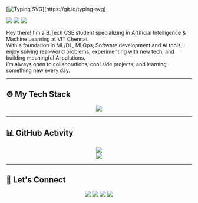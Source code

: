 [![Typing SVG](https://readme-typing-svg.herokuapp.com?size=30&color=FFFFFF&center=true&vCenter=true&lines=Hey%2C+I'm+Tharanesh!)](https://git.io/typing-svg)

<p align="left"> 
 <img src="https://img.shields.io/github/followers/TharaneshA?color=00C4FF&label=Followers" />
 <img src="https://img.shields.io/github/stars/TharaneshA?style=flat&color=00C4FF" />
 <img src="https://komarev.com/ghpvc/?username=TharaneshA&color=00C4FF&style=flat" />
</p>

Hey there! I'm a B.Tech CSE student specializing in Artificial Intelligence & Machine Learning at VIT Chennai.  
With a foundation in ML/DL, MLOps, Software development and AI tools, I enjoy solving real-world problems, experimenting with new tech, and building meaningful AI solutions.  
I’m always open to collaborations, cool side projects, and learning something new every day.

---

## ⚙️ My Tech Stack

<p align="center">
  <a href="https://skillicons.dev">
    <img src="https://skillicons.dev/icons?i=py,cpp,java,tensorflow,pytorch,docker,aws,fastapi,git,github,windows,discord,linux,opencv,html,css,figma&perline=9" />
  </a>
</p>

---

## 📊 GitHub Activity

<p align="center">
  <img src="https://github-readme-stats.vercel.app/api?username=TharaneshA&show_icons=true&theme=tokyonight" />
  <br />
  <img src="https://github-readme-activity-graph.vercel.app/graph?username=TharaneshA&theme=tokyo-night" />
</p>

---

## 🤝 Let's Connect

<p align="center">
  <a href="mailto:tharanesh2k5@gmail.com"><img src="https://img.shields.io/badge/Gmail-D14836?style=flat&logo=gmail&logoColor=white" /></a>
  <a href="https://linkedin.com/in/TharaneshA"><img src="https://img.shields.io/badge/LinkedIn-0A66C2?style=flat&logo=linkedin&logoColor=white" /></a>
  <a href="https://kaggle.com/TharaneshA"><img src="https://img.shields.io/badge/Kaggle-20BEFF?style=flat&logo=kaggle&logoColor=white" /></a>
  <a href="https://github.com/TharaneshA"><img src="https://img.shields.io/badge/GitHub-000?style=flat&logo=github&logoColor=white" /></a>
</p>
